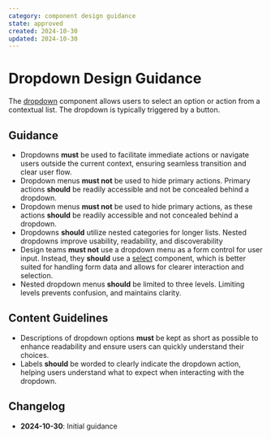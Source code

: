 ```yaml
---
category: component design guidance
state: approved
created: 2024-10-30
updated: 2024-10-30
---
```


# Dropdown Design Guidance

The [dropdown](https://clarity.design/documentation/dropdown) component allows users to select an option or action from a contextual list. The dropdown is typically triggered by a button.

## Guidance

- Dropdowns **must** be used to facilitate immediate actions or navigate users outside the current context, ensuring seamless transition and clear user flow.
- Dropdown menus **must not** be used to hide primary actions. Primary actions **should** be readily accessible and not be concealed behind a dropdown.
- Dropdown menus **must not** be used to hide primary actions, as these actions **should** be readily accessible and not concealed behind a dropdown.
- Dropdowns **should** utilize nested categories for longer lists. Nested dropdowns improve usability, readability, and discoverability
- Design teams **must not** use a dropdown menu as a form control for user input. Instead, they **should** use a [select](https://clarity.design/documentation/select) component, which is better suited for handling form data and allows for clearer interaction and selection.
- Nested dropdown menus **should** be limited to three levels. Limiting levels prevents confusion, and maintains clarity.
  
## Content Guidelines

- Descriptions of dropdown options **must** be kept as short as possible to enhance readability and ensure users can quickly understand their choices.
- Labels **should** be worded to clearly indicate the dropdown action, helping users understand what to expect when interacting with the dropdown.

## Changelog

- **2024-10-30**: Initial guidance
